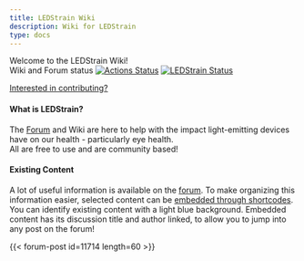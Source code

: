 ```yaml
---
title: LEDStrain Wiki
description: Wiki for LEDStrain
type: docs
---
```


Welcome to the LEDStrain Wiki!  
Wiki and Forum status
[![Actions Status](https://github.com/ledstrain/wiki.ledstrain.org/workflows/github-pages/badge.svg)](https://github.com/ledstrain/wiki.ledstrain.org)
[![LEDStrain Status](https://ping.xyzz.work/badge/43118397-5927-48c3-b3fe-6ee1f0028de4/tt6elx4m-2/LEDStrain.svg)](https://ledstrain.org)

[Interested in contributing?](ledstrain#contributing)  

#### What is LEDStrain?

The [Forum](https://ledstrain.org/) and Wiki are here to help with the impact
 light-emitting devices have on our health - particularly eye health.  
All are free to use and are community based!  


#### Existing Content  

A lot of useful information is available on the [forum](https://ledstrain.org). 
To make organizing this information easier, selected content can be
[embedded through shortcodes](ledstrain#forum-post-embed).   
You can identify existing content with a light blue background. Embedded content has 
its discussion title and author linked, to allow you to jump into any post on the forum!  

{{< forum-post id=11714 length=60 >}}


